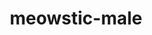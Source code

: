 ---
id: 678
title: meowstic-male
types: [psychic]
image: https://raw.githubusercontent.com/PokeAPI/sprites/master/sprites/pokemon/678.png
---